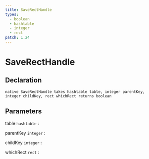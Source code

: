 ```yaml
---
title: SaveRectHandle
types:
  - boolean
  - hashtable
  - integer
  - rect
patch: 1.24
---
```


# SaveRectHandle

## Declaration

```jass
native SaveRectHandle takes hashtable table, integer parentKey, integer childKey, rect whichRect returns boolean
```

## Parameters
table `hashtable`
: 

parentKey `integer`
: 

childKey `integer`
: 

whichRect `rect`
: 
